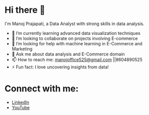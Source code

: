 # Hi there 👋

I'm Manoj Prajapati, a Data Analyst with strong skills in data analysis.

- 🌱 I’m currently learning advanced data visualization techniques
- 👯 I’m looking to collaborate on projects involving E-commerce
- 🤔 I’m looking for help with machine learning in E-Commerce and Marketing 
- 💬 Ask me about data analysis and E-Commerce domain
- 📫 How to reach me: manojoffice525@gmail.com ||8604890525 
- ⚡ Fun fact: I love uncovering insights from data!

# Connect with me:

- [LinkedIn](https://www.linkedin.com/in/manoj-prajapati-529a67186/)
- [YouTube](https://www.youtube.com/@Manojanalyst)
